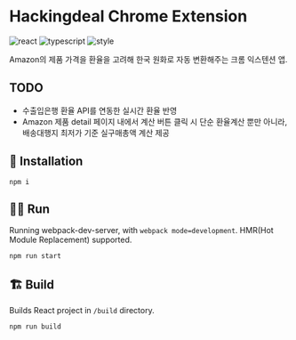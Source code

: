 # Hackingdeal Chrome Extension

![react](https://img.shields.io/badge/Stack-React-brightgreen)
![typescript](https://img.shields.io/badge/Langualge-typescript-blue)
![style](https://img.shields.io/badge/Style-styled--components-yellow)

Amazon의 제품 가격을 환율을 고려해 한국 원화로 자동 변환해주는 크롬 익스텐션 앱.

## TODO

- 수출입은행 환율 API를 연동한 실시간 환율 반영
- Amazon 제품 detail 페이지 내에서 계산 버튼 클릭 시 단순 환율계산 뿐만 아니라, 배송대행지 최저가 기준 실구매총액 계산 제공

## 🎁 Installation

```shell
npm i
```

## 🏃‍♂️ Run

Running webpack-dev-server, with `webpack mode=development`. HMR(Hot Module Replacement) supported.

```shell
npm run start
```

## 🏗 Build

Builds React project in `/build` directory.

```shell
npm run build
```
